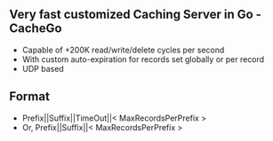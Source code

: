 ## Very fast customized Caching Server in Go - CacheGo
- Capable of +200K read/write/delete cycles per second
- With custom auto-expiration for records set globally or per record
- UDP based

## Format
- Prefix||Suffix||TimeOut||< MaxRecordsPerPrefix >
- Or, Prefix||Suffix||< MaxRecordsPerPrefix >
